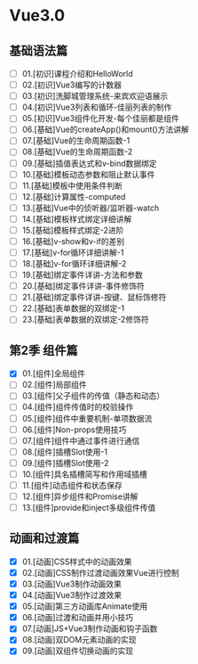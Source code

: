 # Vue3.0

## 基础语法篇

- [ ] 01.[初识]课程介绍和HelloWorld
- [ ] 02.[初识]Vue3编写的计数器
- [ ] 03.[初识]洗脚城管理系统-来宾欢迎语展示
- [ ] 04.[初识]Vue3列表和循环-佳丽列表的制作
- [ ] 05.[初识]Vue3组件化开发-每个佳丽都是组件
- [ ] 06.[基础]Vue的createApp()和mount()方法讲解
- [ ] 07.[基础]Vue的生命周期函数-1
- [ ] 08.[基础]Vue的生命周期函数-2
- [ ] 09.[基础]插值表达式和v-bind数据绑定
- [ ] 10.[基础]模板动态参数和阻止默认事件
- [ ] 11.[基础]模板中使用条件判断
- [ ] 12.[基础]计算属性-computed
- [ ] 13.[基础]Vue中的侦听器/监听器-watch
- [ ] 14.[基础]模板样式绑定详细讲解
- [ ] 15.[基础]模板样式绑定-2进阶
- [ ] 16.[基础]v-show和v-if的差别
- [ ] 17.[基础]v-for循环详细讲解-1
- [ ] 18.[基础]v-for循环详细讲解-2
- [ ] 19.[基础]绑定事件详讲-方法和参数
- [ ] 20.[基础]绑定事件详讲-事件修饰符
- [ ] 21.[基础]绑定事件详讲-按键、鼠标饰修符
- [ ] 22.[基础]表单数据的双绑定-1
- [ ] 23.[基础]表单数据的双绑定-2修饰符

## 第2季 组件篇

- [x] 01.[组件]全局组件
- [ ] 02.[组件]局部组件
- [ ] 03.[组件]父子组件的传值（静态和动态）
- [ ] 04.[组件]组件传值时的校验操作
- [ ] 05.[组件]组件中重要机制-单项数据流
- [ ] 06.[组件]Non-props使用技巧
- [ ] 07.[组件]组件中通过事件进行通信
- [ ] 08.[组件]插槽Slot使用-1
- [ ] 09.[组件]插槽Slot使用-2
- [ ] 10.[组件]具名插槽简写和作用域插槽
- [ ] 11.[组件]动态组件和状态保存
- [ ] 12.[组件]异步组件和Promise讲解
- [ ] 13.[组件]provide和inject多级组件传值

## 动画和过渡篇

- [x] 01.[动画]CSS样式中的动画效果
- [x] 02.[动画]CSS制作过渡动画效果Vue进行控制
- [x] 03.[动画]Vue3制作动画效果
- [x] 04.[动画]Vue3制作过渡效果
- [x] 05.[动画]第三方动画库Animate使用
- [x] 06.[动画]过渡和动画并用小技巧
- [x] 07.[动画]JS+Vue3制作动画和钩子函数
- [x] 08.[动画]双DOM元素动画的实现
- [x] 09.[动画]双组件切换动画的实现
